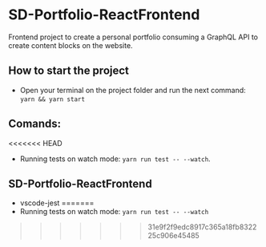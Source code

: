 # SD-Portfolio-ReactFrontend

Frontend project to create a personal portfolio consuming a GraphQL API to create content blocks on the website.

## How to start the project

-   Open your terminal on the project folder and run the next command: `yarn && yarn start`

## Comands:

<<<<<<< HEAD
-   Running tests on watch mode: `yarn run test -- --watch`.

## SD-Portfolio-ReactFrontend

-   vscode-jest
=======
-   Running tests on watch mode: `yarn run test -- --watch`
>>>>>>> 31e9f2f9edc8917c365a18fb832225c906e45485
